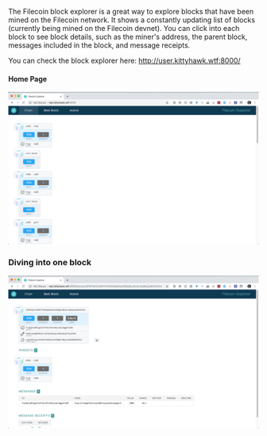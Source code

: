 <!---
title: "Block Explorer"
weight: 50
pre: "<i class='fas fa-fw fa-cubes'></i> "
--->

The Filecoin block explorer is a great way to explore blocks that have been mined on the Filecoin network. It shows a constantly updating list of blocks (currently being mined on the Filecoin devnet). You can click into each block to see block details, such as the miner's address, the parent block, messages included in the block, and message receipts.

You can check the block explorer here: http://user.kittyhawk.wtf:8000/

#### Home Page
![Block Explorer home page](./images/BE-home.png)

### Diving into one block
![One block](./images/BE-one-block.png)
